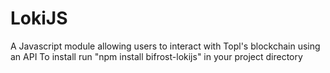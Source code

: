 # LokiJS
A Javascript module allowing users to interact with Topl's blockchain using an API
To install run "npm install bifrost-lokijs" in your project directory

